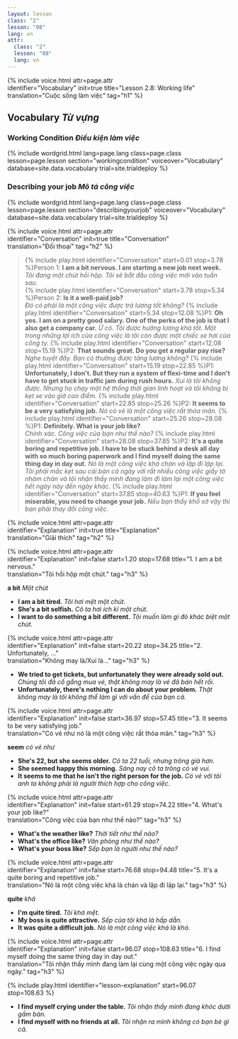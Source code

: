```yaml
---
layout: lesson
class: "2"
lesson: "08"
lang: vn
attr:
  class: "2"
  lesson: "08"
  lang: vn
---
```


{%  include voice.html attr=page.attr  
	identifier="Vocabulary"  init=true
	title="Lesson 2.8: Working life"        
	translation="Cuộc sống làm việc"
    tag="h1" %}

## Vocabulary *Từ vựng*

### Working Condition  *Điều kiện làm việc*

{% include wordgrid.html lang=page.lang
		class=page.class 
		lesson=page.lesson 
		section="workingcondition"
		voiceover="Vocabulary"
		database=site.data.vocabulary 
		trial=site.trialdeploy %}



### Describing your job  *Mô tả công việc*

{% include wordgrid.html lang=page.lang
		class=page.class 
		lesson=page.lesson 
		section="describingyourjob"
		voiceover="Vocabulary"
		database=site.data.vocabulary 
		trial=site.trialdeploy %}

{%  include voice.html attr=page.attr  
	identifier="Conversation"  init=true
	title="Conversation"        
	translation="Đối thoại"
    tag="h2" %}

> {% include play.html identifier="Conversation" start=0.01 stop=3.78 %}Person 1: **I am a bit nervous. I am starting a new job next week.**
*Tôi đang một chút hồi hộp. Tôi sẽ bắt đầu công việc mới vào tuần sau.*  
> {% include play.html identifier="Conversation" start=3.78 stop=5.34 %}Person 2: **Is it a well-paid job?**  
*Đó có phải là một công việc được trả lương tốt không?*
> {% include play.html identifier="Conversation" start=5.34 stop=12.08 %}P1: **Oh yes. I am on a pretty good salary. One of the perks of the job is that I also get a company car.** 
*Ừ có. Tôi được hưởng lương khá tốt. Một trong những lợi ích của công việc là tôi còn được một chiếc xe hơi của công ty.*
> {% include play.html identifier="Conversation" start=12.08 stop=15.19 %}P2: **That sounds great. Do you get a regular pay rise?**  
*Nghe tuyệt đấy. Bạn có thường được tăng lương không?*
> {% include play.html identifier="Conversation" start=15.19 stop=22.85 %}P1: **Unfortunately, I don't. But they run a system of flexi-time and I don't have to get stuck in traffic jam during rush hours.** 
*Xui là tôi không được. Nhưng họ chạy một hệ thống thời gian linh hoạt và tôi không bị kẹt xe vào giờ cao điểm.*
> {% include play.html identifier="Conversation" start=22.85 stop=25.26 %}P2: **It seems to be a very satisfying job.** 
*Nó có vẻ là một công việc rất thỏa mãn.* 
> {% include play.html identifier="Conversation" start=25.26 stop=28.08 %}P1: **Definitely. What is your job like?**  
*Chính xác. Công việc của bạn như thế nào?*
> {% include play.html identifier="Conversation" start=28.08 stop=37.85 %}P2: **It's a quite boring and repetitive job. I have to be stuck behind a desk all day with so much boring paperwork and I find myself doing the same thing day in day out.** 
*Nó là một công việc khá chán và lặp đi lặp lại. Tôi phải mắc kẹt sau cái bàn cả ngày với rất nhiều công việc giấy tờ nhàm chán và tôi nhận thấy mình đang làm đi làm lại một công việc hết ngày này đến ngày khác.* 
> {% include play.html identifier="Conversation" start=37.85 stop=40.63 %}P1: **If you feel miserable, you need to change your job.** 
*Nếu bạn thấy khổ sở vậy thì bạn phải thay đổi công việc.* 


{%  include voice.html attr=page.attr  
	identifier="Explanation"  init=true
	title="Explanation"        
	translation="Giải thích"
    tag="h2" %}

{%  include voice.html attr=page.attr  
	identifier="Explanation"  init=false start=1.20 stop=17.68
	title="1. I am a bit nervous."        
	translation="Tôi hồi hộp một chút."
    tag="h3" %}

**a bit** *Một chút*

- **I am a bit tired.** *Tôi hơi mệt một chút.*
- **She's a bit selfish.** *Cô ta hơi ích kỉ một chút.*
- **I want to do something a bit different.** *Tôi muốn làm gì đó khác biệt một chút.*

{%  include voice.html attr=page.attr  
	identifier="Explanation"  init=false start=20.22 stop=34.25
	title="2. Unfortunately, ..."        
	translation="Không may là/Xui là..."
    tag="h3" %}

- **We tried to get tickets, but unfortunately they were already sold out.** *Chúng tôi đã cố gắng mua vé, thật không may là vé đã bán hết rồi.*
- **Unfortunately, there's nothing I can do about your problem.** *Thật không may là tôi không thể làm gì với vấn đề của bạn cả.*

{%  include voice.html attr=page.attr  
	identifier="Explanation"  init=false start=36.97 stop=57.45
	title="3. It seems to be very satisfying job."        
	translation="Có vẻ như nó là một công việc rất thỏa mãn."
    tag="h3" %}

**seem** *có vẻ như*

- **She's 22, but she seems older.** *Cô ta 22 tuổi, nhưng trông già hơn.*
- **She seemed happy this morning.** *Sáng nay cô ta trông có vẻ vui.*
- **It seems to me that he isn't the right person for the job.** *Có vẻ với tôi anh ta không phải là người thích hợp cho công việc.*

{%  include voice.html attr=page.attr  
	identifier="Explanation"  init=false start=61.29 stop=74.22
	title="4. What's your job like?"        
	translation="Công việc của bạn như thế nào?"
    tag="h3" %}

- **What's the weather like?** *Thời tiết như thế nào?*
- **What's the office like?** *Văn phòng như thế nào?*
- **What's your boss like?** *Sếp bạn là người như thế nào?*

{%  include voice.html attr=page.attr  
	identifier="Explanation"  init=false start=76.68 stop=94.48
	title="5. It's a quite boring and repetitive job."        
	translation="Nó là một công việc khá là chán và lặp đi lặp lại."
    tag="h3" %}

**quite** *khá*

- **I'm quite tired.** *Tôi khá mệt.*
- **My boss is quite attractive.** *Sếp của tôi khá là hấp dẫn.*
- **It was quite a difficult job.** *Nó là một công việc khá là khó.*

{%  include voice.html attr=page.attr  
	identifier="Explanation"  init=false start=96.07 stop=108.63
	title="6. I find myself doing the same thing day in day out."        
	translation="Tôi nhận thấy mình đang làm lại cùng một công việc ngày qua ngày."
    tag="h3" %}

{% include play.html identifier="lesson-explanation" start=96.07 stop=108.63 %}

- **I find myself crying under the table.** *Tôi nhận thấy mình đang khóc dưới gầm bàn.*
- **I find myself with no friends at all.** *Tôi nhận ra mình không có bạn bè gì cả.*

